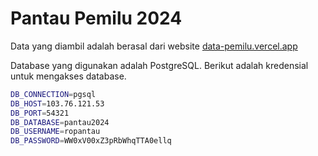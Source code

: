 # Pantau Pemilu 2024

Data yang diambil adalah berasal dari website [data-pemilu.vercel.app](https://data-pemilu.vercel.app)

Database yang digunakan adalah PostgreSQL. Berikut adalah kredensial untuk mengakses database.

```bash
DB_CONNECTION=pgsql
DB_HOST=103.76.121.53
DB_PORT=54321
DB_DATABASE=pantau2024
DB_USERNAME=ropantau
DB_PASSWORD=WW0xV00xZ3pRbWhqTTA0ellq
```
